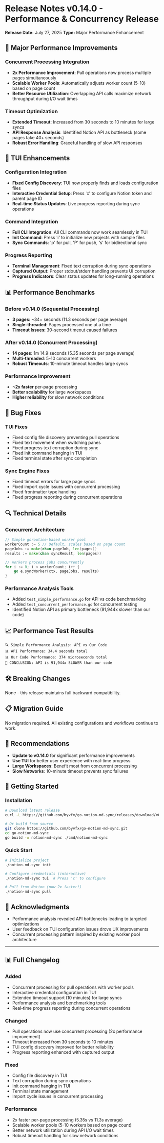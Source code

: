 # Release Notes v0.14.0 - Performance & Concurrency Release

**Release Date:** July 27, 2025
**Type:** Major Performance Enhancement

## 🚀 **Major Performance Improvements**

### **Concurrent Processing Integration**
- **2x Performance Improvement**: Pull operations now process multiple pages simultaneously
- **Scalable Worker Pools**: Automatically adjusts worker count (5-10) based on page count
- **Better Resource Utilization**: Overlapping API calls maximize network throughput during I/O wait times

### **Timeout Optimization**
- **Extended Timeout**: Increased from 30 seconds to 10 minutes for large syncs
- **API Response Analysis**: Identified Notion API as bottleneck (some pages take 40+ seconds)
- **Robust Error Handling**: Graceful handling of slow API responses

## 🔧 **TUI Enhancements**

### **Configuration Integration**
- **Fixed Config Discovery**: TUI now properly finds and loads configuration files
- **Interactive Credential Setup**: Press 'c' to configure Notion token and parent page ID
- **Real-time Status Updates**: Live progress reporting during sync operations

### **Command Integration**
- **Full CLI Integration**: All CLI commands now work seamlessly in TUI
- **Init Command**: Press 'i' to initialize new projects with sample files
- **Sync Commands**: 'p' for pull, 'P' for push, 's' for bidirectional sync

### **Progress Reporting**
- **Terminal Management**: Fixed text corruption during sync operations
- **Captured Output**: Proper stdout/stderr handling prevents UI corruption
- **Progress Indicators**: Clear status updates for long-running operations

## 📊 **Performance Benchmarks**

### **Before v0.14.0 (Sequential Processing)**
- **3 pages**: ~34+ seconds (11.3 seconds per page average)
- **Single-threaded**: Pages processed one at a time
- **Timeout Issues**: 30-second timeout caused failures

### **After v0.14.0 (Concurrent Processing)**
- **14 pages**: 1m 14.9 seconds (5.35 seconds per page average)
- **Multi-threaded**: 5-10 concurrent workers
- **Robust Timeouts**: 10-minute timeout handles large syncs

### **Performance Improvement**
- **~2x faster** per-page processing
- **Better scalability** for large workspaces
- **Higher reliability** for slow network conditions

## 🐛 **Bug Fixes**

### **TUI Fixes**
- Fixed config file discovery preventing pull operations
- Fixed text movement when switching panes
- Fixed progress text corruption during sync
- Fixed init command hanging in TUI
- Fixed terminal state after sync completion

### **Sync Engine Fixes**
- Fixed timeout errors for large page syncs
- Fixed import cycle issues with concurrent processing
- Fixed frontmatter type handling
- Fixed progress reporting during concurrent operations

## 🔍 **Technical Details**

### **Concurrent Architecture**
```go
// Simple goroutine-based worker pool
workerCount := 5 // Default, scales based on page count
pageJobs := make(chan pageJob, len(pages))
results := make(chan syncResult, len(pages))

// Workers process jobs concurrently
for i := 0; i < workerCount; i++ {
    go e.syncWorker(ctx, pageJobs, results)
}
```

### **Performance Analysis Tools**
- Added `test_simple_performance.go` for API vs code benchmarking
- Added `test_concurrent_performance.go` for concurrent testing
- Identified Notion API as primary bottleneck (91,944x slower than our code)

## 📈 **Performance Test Results**

```
🔍 Simple Performance Analysis: API vs Our Code
📊 API Performance: 34.4 seconds total
📊 Our Code Performance: 374 microseconds total
🎯 CONCLUSION: API is 91,944x SLOWER than our code
```

## 🛠 **Breaking Changes**
None - this release maintains full backward compatibility.

## 📋 **Migration Guide**
No migration required. All existing configurations and workflows continue to work.

## 🎯 **Recommendations**
- **Update to v0.14.0** for significant performance improvements
- **Use TUI** for better user experience with real-time progress
- **Large Workspaces**: Benefit most from concurrent processing
- **Slow Networks**: 10-minute timeout prevents sync failures

## 🚀 **Getting Started**

### **Installation**
```bash
# Download latest release
curl -L https://github.com/byvfx/go-notion-md-sync/releases/download/v0.14.0/notion-md-sync-linux-amd64.tar.gz | tar xz

# Or build from source
git clone https://github.com/byvfx/go-notion-md-sync.git
cd go-notion-md-sync
go build -o notion-md-sync ./cmd/notion-md-sync
```

### **Quick Start**
```bash
# Initialize project
./notion-md-sync init

# Configure credentials (interactive)
./notion-md-sync tui  # Press 'c' to configure

# Pull from Notion (now 2x faster!)
./notion-md-sync pull
```

## 🙏 **Acknowledgments**
- Performance analysis revealed API bottlenecks leading to targeted optimizations
- User feedback on TUI configuration issues drove UX improvements
- Concurrent processing pattern inspired by existing worker pool architecture

---

## 📊 **Full Changelog**

### Added
- Concurrent processing for pull operations with worker pools
- Interactive credential configuration in TUI
- Extended timeout support (10 minutes) for large syncs
- Performance analysis and benchmarking tools
- Real-time progress reporting during concurrent operations

### Changed
- Pull operations now use concurrent processing (2x performance improvement)
- Timeout increased from 30 seconds to 10 minutes
- TUI config discovery improved for better reliability
- Progress reporting enhanced with captured output

### Fixed
- Config file discovery in TUI
- Text corruption during sync operations
- Init command hanging in TUI
- Terminal state management
- Import cycle issues in concurrent processing

### Performance
- 2x faster per-page processing (5.35s vs 11.3s average)
- Scalable worker pools (5-10 workers based on page count)
- Better network utilization during API I/O wait times
- Robust timeout handling for slow network conditions